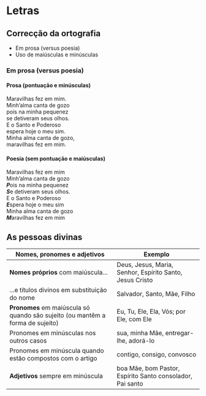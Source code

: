 # Letras

## Correcção da ortografia

- Em prosa (versus poesia)
- Uso de maiúsculas e minúsculas

### Em prosa (versus poesia)

#### Prosa (pontuação e minúsculas)

Maravilhas fez em mim.  
Minh’alma canta de gozo  
pois na minha pequenez  
se detiveram seus olhos.  
E o Santo e Poderoso  
espera hoje o meu sim.  
Minha alma canta de gozo,  
maravilhas fez em mim.

#### Poesia (sem pontuação e maiúsculas)

Maravilhas fez em mim  
Minh’alma canta de gozo  
***P***ois na minha pequenez   
***S***e detiveram seus olhos.  
E o Santo e Poderoso  
***E***spera hoje o meu sim  
Minha alma canta de gozo  
***M***aravilhas fez em mim

## As pessoas divinas

| Nomes, pronomes e  adjetivos | Exemplo |
| ----------------------------------- | -------------------------------------------------------- |
| **Nomes próprios** com maiúscula... | Deus, Jesus, Maria, Senhor, Espírito Santo, Jesus Cristo |
|...e títulos divinos em substituição do nome  | Salvador, Santo, Mãe, Filho  |
| **Pronomes** em maiúscula só quando são sujeito (ou mantêm a forma de sujeito) | Eu, Tu, Ele, Ela, Vós; por Ele, com Ele |
| Pronomes em minúsculas nos outros casos | sua, minha Mãe, entregar-lhe, adorá-lo |
| Pronomes em minúscula quando estão compostos com o artigo | contigo, consigo, convosco |
| **Adjetivos** sempre em minúscula | boa Mãe, bom Pastor, Espírito Santo consolador, Pai santo |


